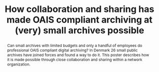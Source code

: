 ---
abstract: Can small archives with limited budgets and only a handful of employees
  do professional OAIS compliant digital archiving? In Denmark 26 small public archives
  have joined forces and found a way to do it. This poster describes how it is made
  possible through close collaboration and sharing within a network organization.
creators:
- Hougaard Edsen Johansen, Kathrine
- Neuhard, Mads
date: null
document_url: https://services.phaidra.univie.ac.at/api/object/o:931128/download
grand_parent: iPRES
institutions: []
keywords:
- kyoto
- poster
landing_page_url: https://phaidra.univie.ac.at/o:931128
language: eng
layout: publication
license: CC BY-SA 4.0 International
notes_url: null
parent: iPRES 2017
publication_type: poster
size: 74386
slides_url: null
source_name: iPRES
title: How collaboration and sharing has made OAIS compliant archiving at (very) small
  archives possible
year: 2017
---